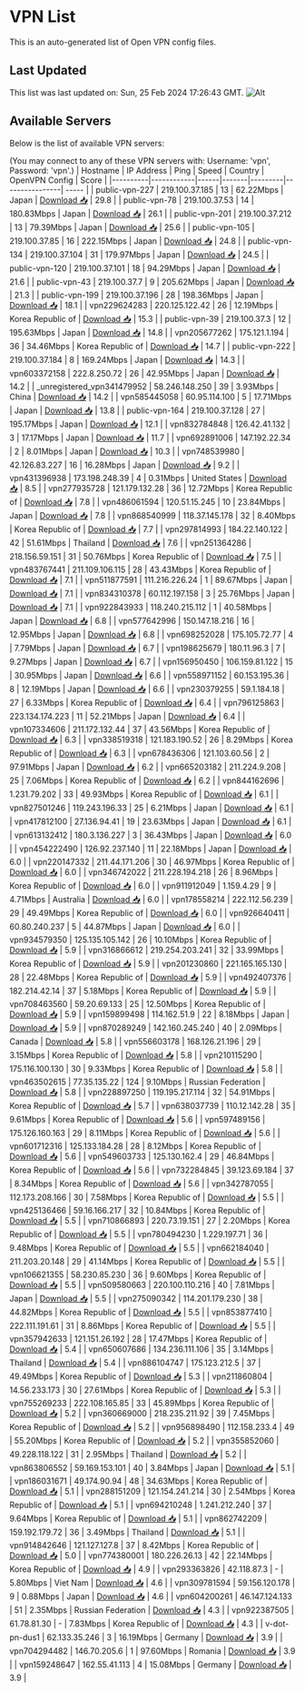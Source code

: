 # VPN List

This is an auto-generated list of Open VPN config files.

## Last Updated

This list was last updated on: Sun, 25 Feb 2024 17:26:43 GMT.
![Alt](https://repobeats.axiom.co/api/embed/186b98318ef1479477931607c1ad7d823f12451f.svg "Repobeats analytics image")

## Available Servers

Below is the list of available VPN servers:

(You may connect to any of these VPN servers with: Username: 'vpn', Password: 'vpn'.)
| Hostname | IP Address | Ping | Speed | Country | OpenVPN Config | Score |
|----------|------------|------|-------|---------|----------------| ----- |
| public-vpn-227 | 219.100.37.185 | 13 | 62.22Mbps | Japan | [Download 📥](./configs/server_0_JP.ovpn) | 29.8 |
| public-vpn-78 | 219.100.37.53 | 14 | 180.83Mbps | Japan | [Download 📥](./configs/server_1_JP.ovpn) | 26.1 |
| public-vpn-201 | 219.100.37.212 | 13 | 79.39Mbps | Japan | [Download 📥](./configs/server_2_JP.ovpn) | 25.6 |
| public-vpn-105 | 219.100.37.85 | 16 | 222.15Mbps | Japan | [Download 📥](./configs/server_3_JP.ovpn) | 24.8 |
| public-vpn-134 | 219.100.37.104 | 31 | 179.97Mbps | Japan | [Download 📥](./configs/server_4_JP.ovpn) | 24.5 |
| public-vpn-120 | 219.100.37.101 | 18 | 94.29Mbps | Japan | [Download 📥](./configs/server_5_JP.ovpn) | 21.6 |
| public-vpn-43 | 219.100.37.7 | 9 | 205.62Mbps | Japan | [Download 📥](./configs/server_6_JP.ovpn) | 21.3 |
| public-vpn-199 | 219.100.37.196 | 28 | 198.36Mbps | Japan | [Download 📥](./configs/server_7_JP.ovpn) | 18.1 |
| vpn229624283 | 220.125.122.42 | 26 | 12.19Mbps | Korea Republic of | [Download 📥](./configs/server_8_KR.ovpn) | 15.3 |
| public-vpn-39 | 219.100.37.3 | 12 | 195.63Mbps | Japan | [Download 📥](./configs/server_9_JP.ovpn) | 14.8 |
| vpn205677262 | 175.121.1.194 | 36 | 34.46Mbps | Korea Republic of | [Download 📥](./configs/server_10_KR.ovpn) | 14.7 |
| public-vpn-222 | 219.100.37.184 | 8 | 169.24Mbps | Japan | [Download 📥](./configs/server_11_JP.ovpn) | 14.3 |
| vpn603372158 | 222.8.250.72 | 26 | 42.95Mbps | Japan | [Download 📥](./configs/server_12_JP.ovpn) | 14.2 |
| _unregistered_vpn341479952 | 58.246.148.250 | 39 | 3.93Mbps | China | [Download 📥](./configs/server_13_CN.ovpn) | 14.2 |
| vpn585445058 | 60.95.114.100 | 5 | 17.71Mbps | Japan | [Download 📥](./configs/server_14_JP.ovpn) | 13.8 |
| public-vpn-164 | 219.100.37.128 | 27 | 195.17Mbps | Japan | [Download 📥](./configs/server_15_JP.ovpn) | 12.1 |
| vpn832784848 | 126.42.41.132 | 3 | 17.17Mbps | Japan | [Download 📥](./configs/server_16_JP.ovpn) | 11.7 |
| vpn692891006 | 147.192.22.34 | 2 | 8.01Mbps | Japan | [Download 📥](./configs/server_17_JP.ovpn) | 10.3 |
| vpn748539980 | 42.126.83.227 | 16 | 16.28Mbps | Japan | [Download 📥](./configs/server_18_JP.ovpn) | 9.2 |
| vpn431396938 | 173.198.248.39 | 4 | 0.31Mbps | United States | [Download 📥](./configs/server_19_US.ovpn) | 8.5 |
| vpn277935728 | 121.179.132.28 | 36 | 12.72Mbps | Korea Republic of | [Download 📥](./configs/server_20_KR.ovpn) | 7.8 |
| vpn486061594 | 120.51.15.245 | 10 | 23.84Mbps | Japan | [Download 📥](./configs/server_21_JP.ovpn) | 7.8 |
| vpn868540999 | 118.37.145.178 | 32 | 8.40Mbps | Korea Republic of | [Download 📥](./configs/server_22_KR.ovpn) | 7.7 |
| vpn297814993 | 184.22.140.122 | 42 | 51.61Mbps | Thailand | [Download 📥](./configs/server_23_TH.ovpn) | 7.6 |
| vpn251364286 | 218.156.59.151 | 31 | 50.76Mbps | Korea Republic of | [Download 📥](./configs/server_24_KR.ovpn) | 7.5 |
| vpn483767441 | 211.109.106.115 | 28 | 43.43Mbps | Korea Republic of | [Download 📥](./configs/server_25_KR.ovpn) | 7.1 |
| vpn511877591 | 111.216.226.24 | 1 | 89.67Mbps | Japan | [Download 📥](./configs/server_26_JP.ovpn) | 7.1 |
| vpn834310378 | 60.112.197.158 | 3 | 25.76Mbps | Japan | [Download 📥](./configs/server_27_JP.ovpn) | 7.1 |
| vpn922843933 | 118.240.215.112 | 1 | 40.58Mbps | Japan | [Download 📥](./configs/server_28_JP.ovpn) | 6.8 |
| vpn577642996 | 150.147.18.216 | 16 | 12.95Mbps | Japan | [Download 📥](./configs/server_29_JP.ovpn) | 6.8 |
| vpn698252028 | 175.105.72.77 | 4 | 7.79Mbps | Japan | [Download 📥](./configs/server_30_JP.ovpn) | 6.7 |
| vpn198625679 | 180.11.96.3 | 7 | 9.27Mbps | Japan | [Download 📥](./configs/server_31_JP.ovpn) | 6.7 |
| vpn156950450 | 106.159.81.122 | 15 | 30.95Mbps | Japan | [Download 📥](./configs/server_32_JP.ovpn) | 6.6 |
| vpn558971152 | 60.153.195.36 | 8 | 12.19Mbps | Japan | [Download 📥](./configs/server_33_JP.ovpn) | 6.6 |
| vpn230379255 | 59.1.184.18 | 27 | 6.33Mbps | Korea Republic of | [Download 📥](./configs/server_34_KR.ovpn) | 6.4 |
| vpn796125863 | 223.134.174.223 | 11 | 52.21Mbps | Japan | [Download 📥](./configs/server_35_JP.ovpn) | 6.4 |
| vpn107334606 | 211.172.132.44 | 37 | 43.56Mbps | Korea Republic of | [Download 📥](./configs/server_36_KR.ovpn) | 6.3 |
| vpn338519318 | 121.183.190.52 | 26 | 8.29Mbps | Korea Republic of | [Download 📥](./configs/server_37_KR.ovpn) | 6.3 |
| vpn678436306 | 121.103.60.56 | 2 | 97.91Mbps | Japan | [Download 📥](./configs/server_38_JP.ovpn) | 6.2 |
| vpn665203182 | 211.224.9.208 | 25 | 7.06Mbps | Korea Republic of | [Download 📥](./configs/server_39_KR.ovpn) | 6.2 |
| vpn844162696 | 1.231.79.202 | 33 | 49.93Mbps | Korea Republic of | [Download 📥](./configs/server_40_KR.ovpn) | 6.1 |
| vpn827501246 | 119.243.196.33 | 25 | 6.21Mbps | Japan | [Download 📥](./configs/server_41_JP.ovpn) | 6.1 |
| vpn417812100 | 27.136.94.41 | 19 | 23.63Mbps | Japan | [Download 📥](./configs/server_42_JP.ovpn) | 6.1 |
| vpn613132412 | 180.3.136.227 | 3 | 36.43Mbps | Japan | [Download 📥](./configs/server_43_JP.ovpn) | 6.0 |
| vpn454222490 | 126.92.237.140 | 11 | 22.18Mbps | Japan | [Download 📥](./configs/server_44_JP.ovpn) | 6.0 |
| vpn220147332 | 211.44.171.206 | 30 | 46.97Mbps | Korea Republic of | [Download 📥](./configs/server_45_KR.ovpn) | 6.0 |
| vpn346742022 | 211.228.194.218 | 26 | 8.96Mbps | Korea Republic of | [Download 📥](./configs/server_46_KR.ovpn) | 6.0 |
| vpn911912049 | 1.159.4.29 | 9 | 4.71Mbps | Australia | [Download 📥](./configs/server_47_AU.ovpn) | 6.0 |
| vpn178558214 | 222.112.56.239 | 29 | 49.49Mbps | Korea Republic of | [Download 📥](./configs/server_48_KR.ovpn) | 6.0 |
| vpn926640411 | 60.80.240.237 | 5 | 44.87Mbps | Japan | [Download 📥](./configs/server_49_JP.ovpn) | 6.0 |
| vpn934579350 | 125.135.105.142 | 26 | 10.10Mbps | Korea Republic of | [Download 📥](./configs/server_50_KR.ovpn) | 5.9 |
| vpn316866612 | 219.254.203.241 | 32 | 33.99Mbps | Korea Republic of | [Download 📥](./configs/server_51_KR.ovpn) | 5.9 |
| vpn201230860 | 221.165.165.130 | 28 | 22.48Mbps | Korea Republic of | [Download 📥](./configs/server_52_KR.ovpn) | 5.9 |
| vpn492407376 | 182.214.42.14 | 37 | 5.18Mbps | Korea Republic of | [Download 📥](./configs/server_53_KR.ovpn) | 5.9 |
| vpn708463560 | 59.20.69.133 | 25 | 12.50Mbps | Korea Republic of | [Download 📥](./configs/server_54_KR.ovpn) | 5.9 |
| vpn159899498 | 114.162.51.9 | 22 | 8.18Mbps | Japan | [Download 📥](./configs/server_55_JP.ovpn) | 5.9 |
| vpn870289249 | 142.160.245.240 | 40 | 2.09Mbps | Canada | [Download 📥](./configs/server_56_CA.ovpn) | 5.8 |
| vpn556603178 | 168.126.21.196 | 29 | 3.15Mbps | Korea Republic of | [Download 📥](./configs/server_57_KR.ovpn) | 5.8 |
| vpn210115290 | 175.116.100.130 | 30 | 9.33Mbps | Korea Republic of | [Download 📥](./configs/server_58_KR.ovpn) | 5.8 |
| vpn463502615 | 77.35.135.22 | 124 | 9.10Mbps | Russian Federation | [Download 📥](./configs/server_59_RU.ovpn) | 5.8 |
| vpn228897250 | 119.195.217.114 | 32 | 54.91Mbps | Korea Republic of | [Download 📥](./configs/server_60_KR.ovpn) | 5.7 |
| vpn638037739 | 110.12.142.28 | 35 | 9.61Mbps | Korea Republic of | [Download 📥](./configs/server_61_KR.ovpn) | 5.6 |
| vpn597489156 | 175.126.160.163 | 29 | 8.11Mbps | Korea Republic of | [Download 📥](./configs/server_62_KR.ovpn) | 5.6 |
| vpn601712316 | 125.133.184.28 | 28 | 8.12Mbps | Korea Republic of | [Download 📥](./configs/server_63_KR.ovpn) | 5.6 |
| vpn549603733 | 125.130.162.4 | 29 | 46.84Mbps | Korea Republic of | [Download 📥](./configs/server_64_KR.ovpn) | 5.6 |
| vpn732284845 | 39.123.69.184 | 37 | 8.34Mbps | Korea Republic of | [Download 📥](./configs/server_65_KR.ovpn) | 5.6 |
| vpn342787055 | 112.173.208.166 | 30 | 7.58Mbps | Korea Republic of | [Download 📥](./configs/server_66_KR.ovpn) | 5.5 |
| vpn425136466 | 59.16.166.217 | 32 | 10.84Mbps | Korea Republic of | [Download 📥](./configs/server_67_KR.ovpn) | 5.5 |
| vpn710866893 | 220.73.19.151 | 27 | 2.20Mbps | Korea Republic of | [Download 📥](./configs/server_68_KR.ovpn) | 5.5 |
| vpn780494230 | 1.229.197.71 | 36 | 9.48Mbps | Korea Republic of | [Download 📥](./configs/server_69_KR.ovpn) | 5.5 |
| vpn662184040 | 211.203.20.148 | 29 | 41.14Mbps | Korea Republic of | [Download 📥](./configs/server_70_KR.ovpn) | 5.5 |
| vpn106621355 | 58.230.85.230 | 36 | 9.60Mbps | Korea Republic of | [Download 📥](./configs/server_71_KR.ovpn) | 5.5 |
| vpn509580663 | 220.100.110.216 | 40 | 7.81Mbps | Japan | [Download 📥](./configs/server_72_JP.ovpn) | 5.5 |
| vpn275090342 | 114.201.179.230 | 38 | 44.82Mbps | Korea Republic of | [Download 📥](./configs/server_73_KR.ovpn) | 5.5 |
| vpn853877410 | 222.111.191.61 | 31 | 8.86Mbps | Korea Republic of | [Download 📥](./configs/server_74_KR.ovpn) | 5.5 |
| vpn357942633 | 121.151.26.192 | 28 | 17.47Mbps | Korea Republic of | [Download 📥](./configs/server_75_KR.ovpn) | 5.4 |
| vpn650607686 | 134.236.111.106 | 35 | 3.14Mbps | Thailand | [Download 📥](./configs/server_76_TH.ovpn) | 5.4 |
| vpn886104747 | 175.123.212.5 | 37 | 49.49Mbps | Korea Republic of | [Download 📥](./configs/server_77_KR.ovpn) | 5.3 |
| vpn211860804 | 14.56.233.173 | 30 | 27.61Mbps | Korea Republic of | [Download 📥](./configs/server_78_KR.ovpn) | 5.3 |
| vpn755269233 | 222.108.165.85 | 33 | 45.89Mbps | Korea Republic of | [Download 📥](./configs/server_79_KR.ovpn) | 5.2 |
| vpn360669000 | 218.235.211.92 | 39 | 7.45Mbps | Korea Republic of | [Download 📥](./configs/server_80_KR.ovpn) | 5.2 |
| vpn956898490 | 112.158.233.4 | 49 | 55.20Mbps | Korea Republic of | [Download 📥](./configs/server_81_KR.ovpn) | 5.2 |
| vpn355852060 | 49.228.118.122 | 31 | 2.95Mbps | Thailand | [Download 📥](./configs/server_82_TH.ovpn) | 5.2 |
| vpn863806552 | 59.169.153.101 | 40 | 3.84Mbps | Japan | [Download 📥](./configs/server_83_JP.ovpn) | 5.1 |
| vpn186031671 | 49.174.90.94 | 48 | 34.63Mbps | Korea Republic of | [Download 📥](./configs/server_84_KR.ovpn) | 5.1 |
| vpn288151209 | 121.154.241.214 | 30 | 2.54Mbps | Korea Republic of | [Download 📥](./configs/server_85_KR.ovpn) | 5.1 |
| vpn694210248 | 1.241.212.240 | 37 | 9.64Mbps | Korea Republic of | [Download 📥](./configs/server_86_KR.ovpn) | 5.1 |
| vpn862742209 | 159.192.179.72 | 36 | 3.49Mbps | Thailand | [Download 📥](./configs/server_87_TH.ovpn) | 5.1 |
| vpn914842646 | 121.127.127.8 | 37 | 8.42Mbps | Korea Republic of | [Download 📥](./configs/server_88_KR.ovpn) | 5.0 |
| vpn774380001 | 180.226.26.13 | 42 | 22.14Mbps | Korea Republic of | [Download 📥](./configs/server_89_KR.ovpn) | 4.9 |
| vpn293363826 | 42.118.87.3 | - | 5.80Mbps | Viet Nam | [Download 📥](./configs/server_90_VN.ovpn) | 4.6 |
| vpn309781594 | 59.156.120.178 | 9 | 0.88Mbps | Japan | [Download 📥](./configs/server_91_JP.ovpn) | 4.6 |
| vpn604200261 | 46.147.124.133 | 51 | 2.35Mbps | Russian Federation | [Download 📥](./configs/server_92_RU.ovpn) | 4.3 |
| vpn922387505 | 61.78.81.30 | - | 7.83Mbps | Korea Republic of | [Download 📥](./configs/server_93_KR.ovpn) | 4.3 |
| v-dot-pn-dus1 | 62.133.35.246 | 3 | 16.19Mbps | Germany | [Download 📥](./configs/server_94_DE.ovpn) | 3.9 |
| vpn704294482 | 146.70.205.6 | 1 | 97.60Mbps | Romania | [Download 📥](./configs/server_95_RO.ovpn) | 3.9 |
| vpn159248647 | 162.55.41.113 | 4 | 15.08Mbps | Germany | [Download 📥](./configs/server_96_DE.ovpn) | 3.9 |
